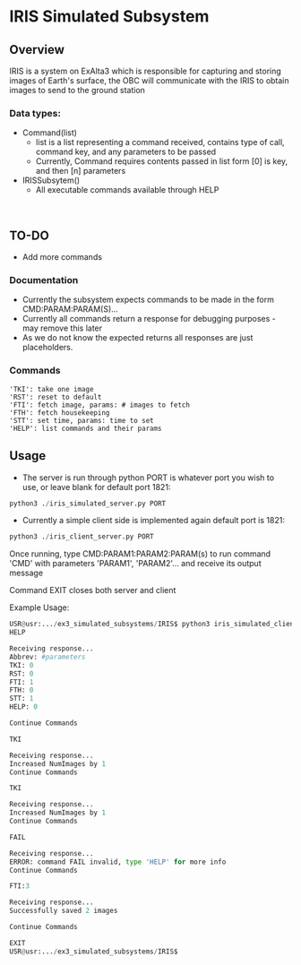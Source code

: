 # IRIS Simulated Subsystem
## Overview
IRIS is a system on ExAlta3 which is responsible for capturing and storing images of Earth's surface, the OBC will communicate with the IRIS to obtain images to send to the ground station

### Data types:
- Command(list)
    - list is a list representing a command received, contains type of call, command key, and any parameters to be passed
    - Currently, Command requires contents passed in list form [0] is key, and then [n] parameters
- IRISSubsytem()
    - All executable commands available through HELP

&nbsp;
## TO-DO
- Add more commands

### Documentation 
- Currently the subsystem expects commands to be made in the form CMD:PARAM:PARAM(S)...
- Currently all commands return a response for debugging purposes - may remove this later
- As we do not know the expected returns all responses are just placeholders.

### Commands
    'TKI': take one image
    'RST': reset to default
    'FTI': fetch image, params: # images to fetch 
    'FTH': fetch housekeeping
    'STT': set time, params: time to set
    'HELP': list commands and their params

## Usage
- The server is run through python PORT is whatever port you wish to use, or leave blank for default port 1821:
```python
python3 ./iris_simulated_server.py PORT
```
- Currently a simple client side is implemented again default port is 1821:
```python
python3 ./iris_client_server.py PORT
```

Once running, type CMD:PARAM1:PARAM2:PARAM(s) to run command 'CMD' with parameters 'PARAM1', 'PARAM2'... and receive its output message

Command EXIT closes both server and client

Example Usage:
```python
USR@usr:.../ex3_simulated_subsystems/IRIS$ python3 iris_simulated_client.py
HELP

Receiving response...
Abbrev: #parameters
TKI: 0
RST: 0
FTI: 1
FTH: 0
STT: 1
HELP: 0

Continue Commands

TKI

Receiving response...
Increased NumImages by 1
Continue Commands

TKI

Receiving response...
Increased NumImages by 1
Continue Commands

FAIL

Receiving response...
ERROR: command FAIL invalid, type 'HELP' for more info
Continue Commands

FTI:3

Receiving response...
Successfully saved 2 images

Continue Commands

EXIT
USR@usr:.../ex3_simulated_subsystems/IRIS$
```
